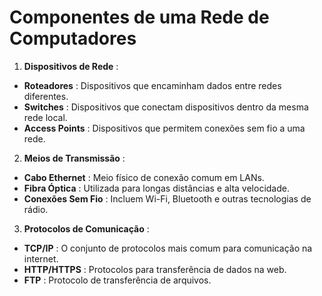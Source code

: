 # Componentes de uma Rede de Computadores

1. **Dispositivos de Rede** :

- **Roteadores** : Dispositivos que encaminham dados entre redes diferentes.
- **Switches** : Dispositivos que conectam dispositivos dentro da mesma rede local.
- **Access Points** : Dispositivos que permitem conexões sem fio a uma rede.

2. **Meios de Transmissão** :

- **Cabo Ethernet** : Meio físico de conexão comum em LANs.
- **Fibra Óptica** : Utilizada para longas distâncias e alta velocidade.
- **Conexões Sem Fio** : Incluem Wi-Fi, Bluetooth e outras tecnologias de rádio.

3. **Protocolos de Comunicação** :

- **TCP/IP** : O conjunto de protocolos mais comum para comunicação na internet.
- **HTTP/HTTPS** : Protocolos para transferência de dados na web.
- **FTP** : Protocolo de transferência de arquivos.
